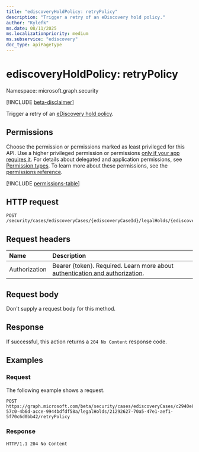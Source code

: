 ```yaml
---
title: "ediscoveryHoldPolicy: retryPolicy"
description: "Trigger a retry of an eDiscovery hold policy."
author: "Kylefk"
ms.date: 08/11/2025
ms.localizationpriority: medium
ms.subservice: "ediscovery"
doc_type: apiPageType
---
```


# ediscoveryHoldPolicy: retryPolicy

Namespace: microsoft.graph.security

[!INCLUDE [beta-disclaimer](../../includes/beta-disclaimer.md)]

Trigger a retry of an [eDiscovery hold policy](../resources/security-ediscoveryholdpolicy.md).

## Permissions

Choose the permission or permissions marked as least privileged for this API. Use a higher privileged permission or permissions [only if your app requires it](/graph/permissions-overview#best-practices-for-using-microsoft-graph-permissions). For details about delegated and application permissions, see [Permission types](/graph/permissions-overview#permission-types). To learn more about these permissions, see the [permissions reference](/graph/permissions-reference).

<!-- {
  "blockType": "permissions",
  "name": "security-ediscoveryholdpolicy-retrypolicy-permissions"
}
-->
[!INCLUDE [permissions-table](../includes/permissions/security-ediscoveryholdpolicy-retrypolicy-permissions.md)]

## HTTP request

<!-- {
  "blockType": "ignored"
}
-->
``` http
POST /security/cases/ediscoveryCases/{ediscoveryCaseId}/legalHolds/{ediscoveryHoldPolicyId}/retryPolicy
```

## Request headers

|Name|Description|
|:---|:---|
|Authorization|Bearer {token}. Required. Learn more about [authentication and authorization](/graph/auth/auth-concepts).|

## Request body

Don't supply a request body for this method.

## Response

If successful, this action returns a `204 No Content` response code.

## Examples

### Request

The following example shows a request.
<!-- {
  "blockType": "request",
  "name": "ediscoveryholdpolicythis.retrypolicy"
}
-->
``` http
POST https://graph.microsoft.com/beta/security/cases/ediscoveryCases/c2940e86-57c0-4b6d-acce-9944bdfdf58a/legalHolds/21292627-70a5-47e1-aef1-5f70c6d0bb42/retryPolicy
```

### Response

<!-- {
  "blockType": "response",
  "truncated": true
}
-->
``` http
HTTP/1.1 204 No Content
```
